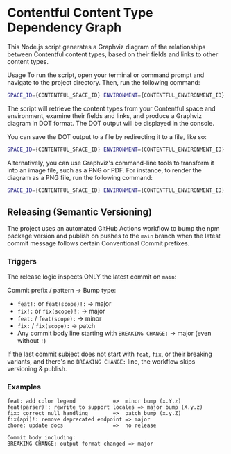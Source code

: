 # Contentful Content Type Dependency Graph

This Node.js script generates a Graphviz diagram of the relationships between Contentful content types, based on their fields and links to other content types.

Usage
To run the script, open your terminal or command prompt and navigate to the project directory. Then, run the following command:

```bash
SPACE_ID={CONTENTFUL_SPACE_ID} ENVIRONMENT={CONTENTFUL_ENVIRONMENT_ID} CONTENT_DELIVERY_ACCESS_TOKEN={CONTENTFUL_CONTENT_DELIVERY_API_ACCESS_TOKEN} npx generate-contentful-graph
```

The script will retrieve the content types from your Contentful space and environment, examine their fields and links, and produce a Graphviz diagram in DOT format. The DOT output will be displayed in the console.

You can save the DOT output to a file by redirecting it to a file, like so:

```bash
SPACE_ID={CONTENTFUL_SPACE_ID} ENVIRONMENT={CONTENTFUL_ENVIRONMENT_ID} CONTENT_DELIVERY_ACCESS_TOKEN={CONTENTFUL_CONTENT_DELIVERY_API_ACCESS_TOKEN} npx generate-contentful-graph > diagram.dot
```

Alternatively, you can use Graphviz's command-line tools to transform it into an image file, such as a PNG or PDF. For instance, to render the diagram as a PNG file, run the following command:

```bash
SPACE_ID={CONTENTFUL_SPACE_ID} ENVIRONMENT={CONTENTFUL_ENVIRONMENT_ID} CONTENT_DELIVERY_ACCESS_TOKEN={CONTENTFUL_CONTENT_DELIVERY_API_ACCESS_TOKEN} npx generate-contentful-graph | dot -Tsvg -o diagram.svg
```

## Releasing (Semantic Versioning)

The project uses an automated GitHub Actions workflow to bump the npm package version and publish on pushes to the `main` branch when the latest commit message follows certain Conventional Commit prefixes.

### Triggers

The release logic inspects ONLY the latest commit on `main`:

Commit prefix / pattern -> Bump type:

- `feat!:` or `feat(scope)!:` -> major
- `fix!:` or `fix(scope)!:` -> major
- `feat:` / `feat(scope):` -> minor
- `fix:` / `fix(scope):` -> patch
- Any commit body line starting with `BREAKING CHANGE:` -> major (even without `!`)

If the last commit subject does not start with `feat`, `fix`, or their breaking variants, and there's no `BREAKING CHANGE:` line, the workflow skips versioning & publish.

### Examples

```
feat: add color legend            =>  minor bump (x.Y.z)
feat(parser)!: rewrite to support locales => major bump (X.y.z)
fix: correct null handling        =>  patch bump (x.y.Z)
fix(api)!: remove deprecated endpoint => major
chore: update docs                =>  no release

Commit body including:
BREAKING CHANGE: output format changed => major
```
